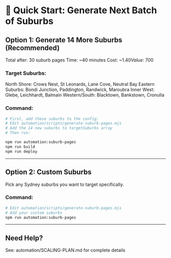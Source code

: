# 🚀 Quick Start: Generate Next Batch of Suburbs

## Option 1: Generate 14 More Suburbs (Recommended)

Total after: 30 suburb pages
Time: ~40 minutes
Cost: ~$1.40
Value: ~$700

### Target Suburbs:
North Shore: Crows Nest, St Leonards, Lane Cove, Neutral Bay
Eastern Suburbs: Bondi Junction, Paddington, Randwick, Maroubra
Inner West: Glebe, Leichhardt, Balmain
Western/South: Blacktown, Bankstown, Cronulla

### Command:
```bash
# First, add these suburbs to the config:
# Edit automation/scripts/generate-suburb-pages.mjs
# Add the 14 new suburbs to targetSuburbs array
# Then run:

npm run automation:suburb-pages
npm run build
npm run deploy
```

---

## Option 2: Custom Suburbs

Pick any Sydney suburbs you want to target specifically.

### Command:
```bash
# Edit automation/scripts/generate-suburb-pages.mjs
# Add your custom suburbs
npm run automation:suburb-pages
```

---

## Need Help?

See: automation/SCALING-PLAN.md for complete details
